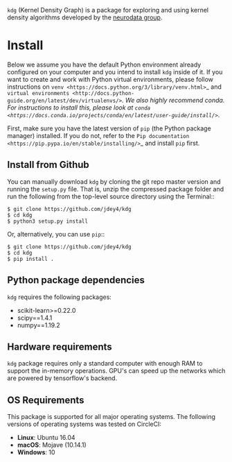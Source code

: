 `kdg` (Kernel Density Graph) is a package for exploring and using kernel density algorithms developed by the [neurodata group](https://neurodata.io).

Install
=======

Below we assume you have the default Python environment already configured on
your computer and you intend to install ``kdg`` inside of it.  If you want to
create and work with Python virtual environments, please follow instructions
on `venv <https://docs.python.org/3/library/venv.html>`_ and `virtual
environments <http://docs.python-guide.org/en/latest/dev/virtualenvs/>`_. We
also highly recommend conda. For instructions to install this, please look
at
`conda <https://docs.conda.io/projects/conda/en/latest/user-guide/install/>`_.

First, make sure you have the latest version of ``pip`` (the Python package
manager) installed. If you do not, refer to the `Pip documentation
<https://pip.pypa.io/en/stable/installing/>`_ and install ``pip`` first.


Install from Github
-------------------
You can manually download ``kdg`` by cloning the git repo master version and
running the ``setup.py`` file. That is, unzip the compressed package folder
and run the following from the top-level source directory using the Terminal::

    $ git clone https://github.com/jdey4/kdg
    $ cd kdg
    $ python3 setup.py install

Or, alternatively, you can use ``pip``::

    $ git clone https://github.com/jdey4/kdg
    $ cd kdg
    $ pip install .

Python package dependencies
---------------------------
``kdg`` requires the following packages:

- scikit-learn>=0.22.0
- scipy==1.4.1
- numpy==1.19.2

Hardware requirements
---------------------
``kdg`` package requires only a standard computer with enough RAM to support
the in-memory operations. GPU's can speed up the networks which are powered by 
tensorflow's backend. 

OS Requirements
---------------
This package is supported for all major operating systems. The following
versions of operating systems was tested on CircleCI:

- **Linux**: Ubuntu 16.04
- **macOS**: Mojave (10.14.1)
- **Windows**: 10
